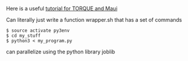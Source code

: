 Here is a useful [tutorial for TORQUE and Maui](https://kb.iu.edu/d/avmy)

Can literally just write a function wrapper.sh that has a set of commands

	$ source activate py3env
	$ cd my_stuff
	$ python3 < my_program.py

can parallelize using the python library joblib
